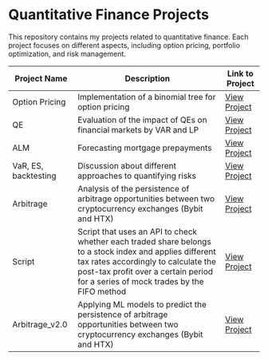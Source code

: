 # Quantitative Finance Projects

This repository contains my projects related to quantitative finance. Each project focuses on different aspects, including option pricing, portfolio optimization, and risk management.

| Project Name       | Description                                   | Link to Project                              |
|--------------------|-----------------------------------------------|----------------------------------------------|
| Option Pricing     | Implementation of a binomial tree for option pricing | [View Project](./option_pricing.ipynb)       |
| QE | Evaluation of the impact of QEs on financial markets by VAR and LP | [View Project](./Thesis.ipynb)  |
| ALM | Forecasting mortgage prepayments | [View Project](./ING) |
| VaR, ES, backtesting | Discussion about different approaches to quantifying risks | [View Project](./VaR.ipynb) |
| Arbitrage | Analysis of the persistence of arbitrage opportunities between two cryptocurrency exchanges (Bybit and HTX) | [View Project](./arbitrage) |
| Script | Script that uses an API to check whether each traded share belongs to a stock index and applies different tax rates accordingly to calculate the post-tax profit over a certain period for a series of mock trades by the FIFO method | [View Project](./script) |
| Arbitrage_v2.0 | Applying ML models to predict the persistence of arbitrage opportunities between two cryptocurrency exchanges (Bybit and HTX) | [View Project](./crypto-arbitrage-model) |
